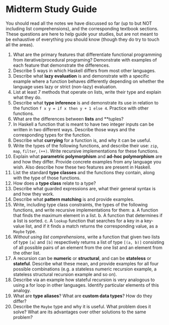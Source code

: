# Midterm Study Guide

You should read all the notes we have discussed so far (up to but NOT including list comprehensions), and the corresponding textbook sections. These questions are here to help guide your studies, but are not meant to be exhaustive of everything you should know (though they do try to touch all the areas).

1. What are the primary features that differentiate functional programming from iterative/procedural programing? Demonstrate with examples of each feature that demonstrate the differences.
2. Describe 5 ways in which Haskell differs from most other languages.
3. Describe what **lazy evaluation** is and demonstrate with a specific example where a function behaves differently depending on whether the language uses lazy or strict (non-lazy) evaluation.
4. List at least 7 methods that operate on lists, write their type and explain what they do.
5. Describe what **type inference** is and demonstrate its use in relation to the function `f x y = if x then y + 1 else 4`. Practice with other functions.
6. What are the differences between **lists** and **tuples?
7. In Haskell a function that is meant to have two integer inputs can be written in two different ways. Describe those ways and the corresponding types for the function.
8. Describe what **currying** for a function is, and why it can be useful.
9. Write the types of the following functions, and describe their use: `zip`, `map`, `filter`, `(++)`. Write recursive implementations for these functions.
10. Explain what **parametric polymorphism** and **ad-hoc polymorphism** are and how they differ. Provide concrete examples from any language you wish. Also describe how these two features are present in Haskell.
11. List the standard **type classes** and the functions they contain, along with the type of those functions.
12. How does a **type class** relate to a type?
13. Describe what guarded expressions are, what their general syntax is and how they work.
14. Describe what **pattern matching** is and provide examples.
15. Write, including type class constraints, the types of the following functions, and write recursive implementations for them:
    a. A function that finds the maximum element in a list.
    b. A function that determines if a list is sorted.
    c. A `lookup` function that searches for a key in a key-value list, and if it finds a match returns the corresponding value, as a `Maybe` type.
16. *Without using list comprehensions*, write a function that given two lists of type `[a]` and `[b]` respectively returns a list of type `[(a, b)]` consisting of all possible pairs of an element from the one list and an element from the other list.
17. A recursion can be **numeric** or **structural**, and can be **stateless** or **stateful**. Describe what these mean, and provide examples for all four possible combinations (e.g. a stateless numeric recursion example, a stateless structural recursion example and so on).
18. Describe via an example how stateful recursion is very analogous to using a for loop in other languages. Identify particular elements of this analogy.
19. What are **type aliases**? What are **custom data types**? How do they differ?
20. Describe the `Maybe` type and why it is useful. What problem does it solve? What are its advantages over other solutions to the same problem?
